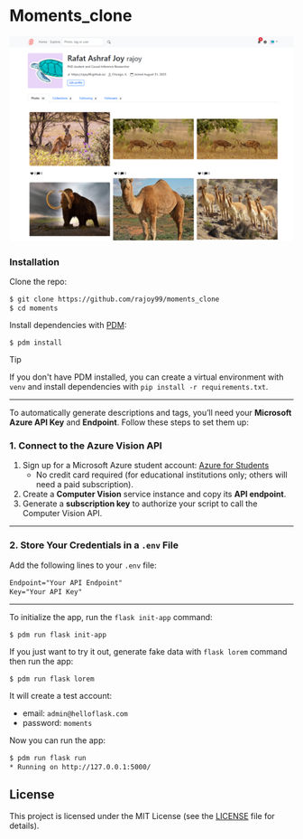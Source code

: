 # Moments_clone


![Screenshot](demo_mine.png)


### Installation

Clone the repo:

```
$ git clone https://github.com/rajoy99/moments_clone
$ cd moments
```
Install dependencies with [PDM](https://pdm.fming.dev):

```
$ pdm install
```

> [!TIP]
> If you don't have PDM installed, you can create a virtual environment with `venv` and install dependencies with `pip install -r requirements.txt`.

---
To automatically generate descriptions and tags, you’ll need your **Microsoft Azure API Key** and **Endpoint**. Follow these steps to set them up:
### 1. Connect to the Azure Vision API

1. Sign up for a Microsoft Azure student account: [Azure for Students](https://azure.microsoft.com/en-us/free/students/)  
   - No credit card required (for educational institutions only; others will need a paid subscription).  
2. Create a **Computer Vision** service instance and copy its **API endpoint**.  
3. Generate a **subscription key** to authorize your script to call the Computer Vision API.  

---

### 2. Store Your Credentials in a `.env` File

Add the following lines to your `.env` file:

```env
Endpoint="Your API Endpoint"
Key="Your API Key"

```
---

To initialize the app, run the `flask init-app` command:

```
$ pdm run flask init-app
```

If you just want to try it out, generate fake data with `flask lorem` command then run the app:

```
$ pdm run flask lorem
```

It will create a test account:

* email: `admin@helloflask.com`
* password: `moments`

Now you can run the app:

```
$ pdm run flask run
* Running on http://127.0.0.1:5000/
```

## License

This project is licensed under the MIT License (see the
[LICENSE](LICENSE) file for details).

